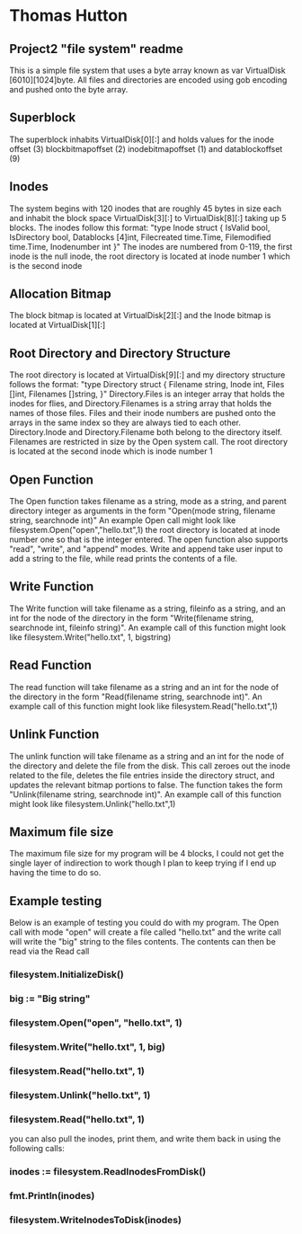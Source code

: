 # Thomas Hutton
## Project2 "file system" readme
This is a simple file system that uses a byte array known as var VirtualDisk [6010][1024]byte. All files and directories are encoded using gob encoding and pushed onto the byte array. 
## Superblock
The superblock inhabits VirtualDisk[0][:] and holds values for the inode offset (3) blockbitmapoffset (2) inodebitmapoffset (1) and datablockoffset (9)
## Inodes
The system begins with 120 inodes that are roughly 45 bytes in size each and inhabit the block space VirtualDisk[3][:] to VirtualDisk[8][:] taking up 5 blocks. The inodes follow this format:
"type Inode struct {
	IsValid      bool,
	IsDirectory  bool,
	Datablocks   [4]int,
	Filecreated  time.Time,
	Filemodified time.Time,
	Inodenumber  int
}"
The inodes are numbered from 0-119, the first inode is the null inode, the root directory is located at inode number 1 which is the second inode
## Allocation Bitmap
The block bitmap is located at VirtualDisk[2][:] and the Inode bitmap is located at VirtualDisk[1][:]
## Root Directory and Directory Structure
The root directory is located at VirtualDisk[9][:] and my directory structure follows the format: 
"type Directory struct {
	Filename  string,
	Inode     int,
	Files     []int,
	Filenames []string,
}"
Directory.Files is an integer array that holds the inodes for flies, and Directory.Filenames is a string array that holds the names of those files. Files and their inode numbers are pushed onto the arrays in the same index so they are always tied to each other. Directory.Inode and Directory.Filename both belong to the directory itself. Filenames are restricted in size by the Open system call. The root directory is located at the second inode which is inode number 1
## Open Function
The Open function takes filename as a string, mode as a string, and parent directory integer as arguments in the form "Open(mode string, filename string, searchnode int)"
An example Open call might look like filesystem.Open("open","hello.txt",1) the root directory is located at inode number one so that is the integer entered.
The open function also supports "read", "write", and "append" modes. Write and append take user input to add a string to the file, while read prints the contents of a file.
## Write Function
The Write function will take filename as a string, fileinfo as a string, and an int for the node of the directory in the form "Write(filename string, searchnode int, fileinfo string)". An example call of this function might look like filesystem.Write("hello.txt", 1, bigstring)
## Read Function
The read function will take filename as a string and an int for the node of the directory in the form "Read(filename string, searchnode int)".
An example call of this function might look like filesystem.Read("hello.txt",1)
## Unlink Function
The unlink function will take filename as a string and an int for the node of the directory and delete the file from the disk. This call zeroes out the inode related to the file, deletes the file entries inside the directory struct, and updates the relevant bitmap portions to false. The function takes the form "Unlink(filename string, searchnode int)". An example call of this function might look like filesystem.Unlink("hello.txt",1)
## Maximum file size
The maximum file size for my program will be 4 blocks, I could not get the single layer of indirection to work though I plan to keep trying if I end up having the time to do so.
## Example testing
Below is an example of testing you could do with my program. The Open call with mode "open" will create a file called "hello.txt" and the write call will write the "big" string to the files contents. The contents can then be read via the Read call
### filesystem.InitializeDisk()
### big := "Big string"
### filesystem.Open("open", "hello.txt", 1)
### filesystem.Write("hello.txt", 1, big)
### filesystem.Read("hello.txt", 1)
### filesystem.Unlink("hello.txt", 1)
### filesystem.Read("hello.txt", 1)
you can also pull the inodes, print them, and write them back in using the following calls:
### inodes := filesystem.ReadInodesFromDisk()
### fmt.Println(inodes)
### filesystem.WriteInodesToDisk(inodes)
